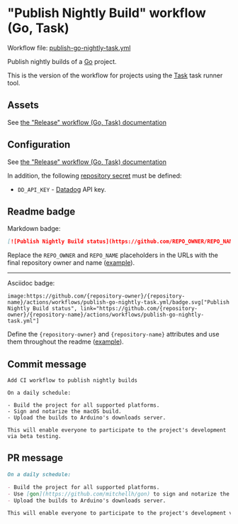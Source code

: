 # "Publish Nightly Build" workflow (Go, Task)

Workflow file: [publish-go-nightly-task.yml](publish-go-nightly-task.yml)

Publish nightly builds of a [Go](https://golang.org/) project.

This is the version of the workflow for projects using the [Task](https://taskfile.dev/#/) task runner tool.

## Assets

See [the "Release" workflow (Go, Task) documentation](release-go-task.md#assets)

## Configuration

See [the "Release" workflow (Go, Task) documentation](release-go-task.md#configuration)

In addition, the following [repository secret](https://docs.github.com/en/actions/reference/encrypted-secrets#creating-encrypted-secrets-for-a-repository) must be defined:

- `DD_API_KEY` - [Datadog](https://www.datadoghq.com/) API key.

## Readme badge

Markdown badge:

```markdown
[![Publish Nightly Build status](https://github.com/REPO_OWNER/REPO_NAME/actions/workflows/publish-go-nightly-task.yml/badge.svg)](https://github.com/REPO_OWNER/REPO_NAME/actions/workflows/publish-go-nightly-task.yml)
```

Replace the `REPO_OWNER` and `REPO_NAME` placeholders in the URLs with the final repository owner and name ([example](https://raw.githubusercontent.com/arduino-libraries/ArduinoIoTCloud/master/README.md)).

---

Asciidoc badge:

```adoc
image:https://github.com/{repository-owner}/{repository-name}/actions/workflows/publish-go-nightly-task.yml/badge.svg["Publish Nightly Build status", link="https://github.com/{repository-owner}/{repository-name}/actions/workflows/publish-go-nightly-task.yml"]
```

Define the `{repository-owner}` and `{repository-name}` attributes and use them throughout the readme ([example](https://raw.githubusercontent.com/arduino-libraries/WiFiNINA/master/README.adoc)).

## Commit message

```
Add CI workflow to publish nightly builds

On a daily schedule:

- Build the project for all supported platforms.
- Sign and notarize the macOS build.
- Upload the builds to Arduino's downloads server.

This will enable everyone to participate to the project's development via beta testing.
```

## PR message

```markdown
On a daily schedule:

- Build the project for all supported platforms.
- Use [gon](https://github.com/mitchellh/gon) to sign and notarize the macOS build.
- Upload the builds to Arduino's downloads server.

This will enable everyone to participate to the project's development via beta testing.
```
